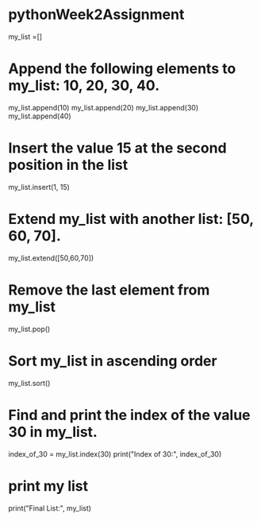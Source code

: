 # pythonWeek2Assignment
my_list =[]

# Append the following elements to my_list: 10, 20, 30, 40.
my_list.append(10)
my_list.append(20)
my_list.append(30)
my_list.append(40)

#  Insert the value 15 at the second position in the list
my_list.insert(1, 15)

# Extend my_list with another list: [50, 60, 70].
my_list.extend([50,60,70])

# Remove the last element from my_list
my_list.pop()

# Sort my_list in ascending order
my_list.sort()

# Find and print the index of the value 30 in my_list.
index_of_30 = my_list.index(30)
print("Index of 30:", index_of_30)

# print my list
print("Final List:", my_list)
